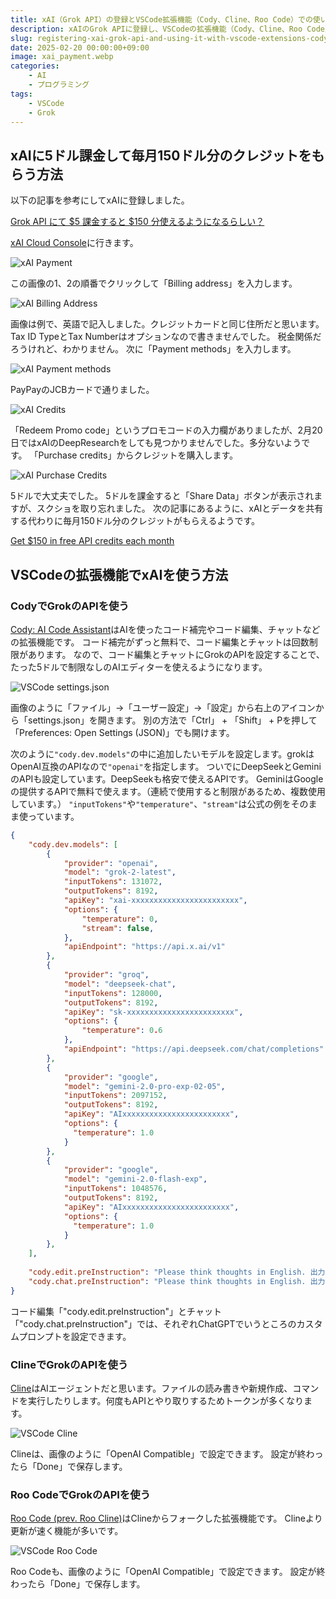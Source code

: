 ```yaml
---
title: xAI（Grok API）の登録とVSCode拡張機能（Cody、Cline、Roo Code）での使い方
description: xAIのGrok APIに登録し、VSCodeの拡張機能（Cody、Cline、Roo Code）で利用する方法を詳しく解説します。5ドルで150ドル分のクレジットを取得する手順や、各拡張機能の設定方法を紹介します
slug: registering-xai-grok-api-and-using-it-with-vscode-extensions-cody-cline-roo-code
date: 2025-02-20 00:00:00+09:00
image: xai_payment.webp
categories:
    - AI
    - プログラミング
tags:
    - VSCode
    - Grok
---
```


## xAIに5ドル課金して毎月150ドル分のクレジットをもらう方法

以下の記事を参考にしてxAIに登録しました。

[Grok API にて $5 課金すると $150 分使えるようになるらしい？](https://zenn.dev/schroneko/articles/de3a8f574e9ea4)

[xAI Cloud Console](https://console.x.ai/)に行きます。

![xAI Payment](xai_payment.webp)

この画像の1、2の順番でクリックして「Billing address」を入力します。

![xAI Billing Address](xai_billing_address.webp)

画像は例で、英語で記入しました。クレジットカードと同じ住所だと思います。
Tax ID TypeとTax Numberはオプションなので書きませんでした。
税金関係だろうけれど、わかりません。
次に「Payment methods」を入力します。

![xAI Payment methods](xai_payment_methods.webp)

PayPayのJCBカードで通りました。

![xAI Credits](xai_credits.webp)

「Redeem Promo code」というプロモコードの入力欄がありましたが、2月20日ではxAIのDeepResearchをしても見つかりませんでした。多分ないようです。
「Purchase credits」からクレジットを購入します。

![xAI Purchase Credits](xai_purchase_credits.webp)

5ドルで大丈夫でした。
5ドルを課金すると「Share Data」ボタンが表示されますが、スクショを取り忘れました。
次の記事にあるように、xAIとデータを共有する代わりに毎月150ドル分のクレジットがもらえるようです。

[Get $150 in free API credits each month](https://docs.x.ai/docs/data-sharing)

## VSCodeの拡張機能でxAIを使う方法

### CodyでGrokのAPIを使う

[Cody: AI Code Assistant](https://marketplace.visualstudio.com/items?itemName=sourcegraph.cody-ai)はAIを使ったコード補完やコード編集、チャットなどの拡張機能です。
コード補完がずっと無料で、コード編集とチャットは回数制限があります。
なので、コード編集とチャットにGrokのAPIを設定することで、たった5ドルで制限なしのAIエディターを使えるようになります。

![VSCode settings.json](vscode_settings.webp)

画像のように「ファイル」→「ユーザー設定」→「設定」から右上のアイコンから「settings.json」を開きます。
別の方法で「Ctrl」 + 「Shift」 + Pを押して「Preferences: Open Settings (JSON)」でも開けます。

次のように`"cody.dev.models"`の中に追加したいモデルを設定します。grokはOpenAI互換のAPIなので`"openai"`を指定します。
ついでにDeepSeekとGeminiのAPIも設定しています。DeepSeekも格安で使えるAPIです。
GeminiはGoogleの提供するAPIで無料で使えます。（連続で使用すると制限があるため、複数使用しています。）
`"inputTokens"`や`"temperature"`、`"stream"`は公式の例をそのまま使っています。
```json
{
    "cody.dev.models": [
        {
            "provider": "openai", 
            "model": "grok-2-latest",
            "inputTokens": 131072,
            "outputTokens": 8192,
            "apiKey": "xai-xxxxxxxxxxxxxxxxxxxxxxxx",
            "options": {
                "temperature": 0,
                "stream": false,
            },
            "apiEndpoint": "https://api.x.ai/v1"
        },
        {
            "provider": "groq",
            "model": "deepseek-chat",
            "inputTokens": 128000,
            "outputTokens": 8192,
            "apiKey": "sk-xxxxxxxxxxxxxxxxxxxxxxxx",
            "options": {
                "temperature": 0.6
            },
            "apiEndpoint": "https://api.deepseek.com/chat/completions"
        },
        {
            "provider": "google",
            "model": "gemini-2.0-pro-exp-02-05",
            "inputTokens": 2097152,
            "outputTokens": 8192,
            "apiKey": "AIxxxxxxxxxxxxxxxxxxxxxxxx",
            "options": {
              "temperature": 1.0
            }
        },
        {
            "provider": "google",
            "model": "gemini-2.0-flash-exp",
            "inputTokens": 1048576,
            "outputTokens": 8192,
            "apiKey": "AIxxxxxxxxxxxxxxxxxxxxxxxx",
            "options": {
              "temperature": 1.0
            }
        },
    ],
    
    "cody.edit.preInstruction": "Please think thoughts in English. 出力は日本語で出力してください。",
    "cody.chat.preInstruction": "Please think thoughts in English. 出力は日本語で出力してください。",
}
```

コード編集「"cody.edit.preInstruction"」とチャット「"cody.chat.preInstruction"」では、それぞれChatGPTでいうところのカスタムプロンプトを設定できます。

### ClineでGrokのAPIを使う

[Cline](https://marketplace.visualstudio.com/items?itemName=saoudrizwan.claude-dev)はAIエージェントだと思います。ファイルの読み書きや新規作成、コマンドを実行したりします。何度もAPIとやり取りするためトークンが多くなります。

![VSCode Cline](vscode_cline.webp)

Clineは、画像のように「OpenAI Compatible」で設定できます。
設定が終わったら「Done」で保存します。

### Roo CodeでGrokのAPIを使う

[Roo Code (prev. Roo Cline)](https://marketplace.visualstudio.com/items?itemName=RooVeterinaryInc.roo-cline)はClineからフォークした拡張機能です。
Clineより更新が速く機能が多いです。

![VSCode Roo Code](vscode_roo_code.webp)

Roo Codeも、画像のように「OpenAI Compatible」で設定できます。
設定が終わったら「Done」で保存します。